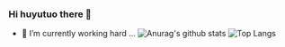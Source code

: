 ### Hi huyutuo there 👋
- 🔭 I’m currently working hard ...
![Anurag's github stats](https://github-readme-stats.vercel.app/api?username=huyutuo&theme=solarized-light) ![Top Langs](https://github-readme-stats.vercel.app/api/top-langs/?username=huyutuo)

<!--
**huyutuo/huyutuo** is a ✨ _special_ ✨ repository because its `README.md` (this file) appears on your GitHub profile.

Here are some ideas to get you started:

- 🔭 I’m currently working on ...
- 🌱 I’m currently learning ...
- 👯 I’m looking to collaborate on ...
- 🤔 I’m looking for help with ...
- 💬 Ask me about ...
- 📫 How to reach me: ...
- 😄 Pronouns: ...
- ⚡ Fun fact: ...
-->
